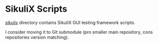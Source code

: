 # SikuliX Scripts

[sikulix](./sikulix) directory contains SikuliX GUI testing framework
scripts.

I consider moving it to Git submodule (pro smaller main repository, cons 
repositories version matching).
